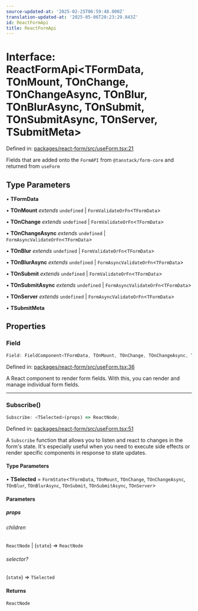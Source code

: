 ```yaml
---
source-updated-at: '2025-02-25T06:59:48.000Z'
translation-updated-at: '2025-05-06T20:23:29.843Z'
id: ReactFormApi
title: ReactFormApi
---
```


<!-- DO NOT EDIT: this page is autogenerated from the type comments -->

# Interface: ReactFormApi\<TFormData, TOnMount, TOnChange, TOnChangeAsync, TOnBlur, TOnBlurAsync, TOnSubmit, TOnSubmitAsync, TOnServer, TSubmitMeta\>

Defined in: [packages/react-form/src/useForm.tsx:21](https://github.com/TanStack/form/blob/main/packages/react-form/src/useForm.tsx#L21)

Fields that are added onto the `FormAPI` from `@tanstack/form-core` and returned from `useForm`

## Type Parameters

• **TFormData**

• **TOnMount** *extends* `undefined` \| `FormValidateOrFn`\<`TFormData`\>

• **TOnChange** *extends* `undefined` \| `FormValidateOrFn`\<`TFormData`\>

• **TOnChangeAsync** *extends* `undefined` \| `FormAsyncValidateOrFn`\<`TFormData`\>

• **TOnBlur** *extends* `undefined` \| `FormValidateOrFn`\<`TFormData`\>

• **TOnBlurAsync** *extends* `undefined` \| `FormAsyncValidateOrFn`\<`TFormData`\>

• **TOnSubmit** *extends* `undefined` \| `FormValidateOrFn`\<`TFormData`\>

• **TOnSubmitAsync** *extends* `undefined` \| `FormAsyncValidateOrFn`\<`TFormData`\>

• **TOnServer** *extends* `undefined` \| `FormAsyncValidateOrFn`\<`TFormData`\>

• **TSubmitMeta**

## Properties

### Field

```ts
Field: FieldComponent<TFormData, TOnMount, TOnChange, TOnChangeAsync, TOnBlur, TOnBlurAsync, TOnSubmit, TOnSubmitAsync, TOnServer, TSubmitMeta>;
```

Defined in: [packages/react-form/src/useForm.tsx:36](https://github.com/TanStack/form/blob/main/packages/react-form/src/useForm.tsx#L36)

A React component to render form fields. With this, you can render and manage individual form fields.

***

### Subscribe()

```ts
Subscribe: <TSelected>(props) => ReactNode;
```

Defined in: [packages/react-form/src/useForm.tsx:51](https://github.com/TanStack/form/blob/main/packages/react-form/src/useForm.tsx#L51)

A `Subscribe` function that allows you to listen and react to changes in the form's state. It's especially useful when you need to execute side effects or render specific components in response to state updates.

#### Type Parameters

• **TSelected** = `FormState`\<`TFormData`, `TOnMount`, `TOnChange`, `TOnChangeAsync`, `TOnBlur`, `TOnBlurAsync`, `TOnSubmit`, `TOnSubmitAsync`, `TOnServer`\>

#### Parameters

##### props

###### children

`ReactNode` \| (`state`) => `ReactNode`

###### selector?

(`state`) => `TSelected`

#### Returns

`ReactNode`
